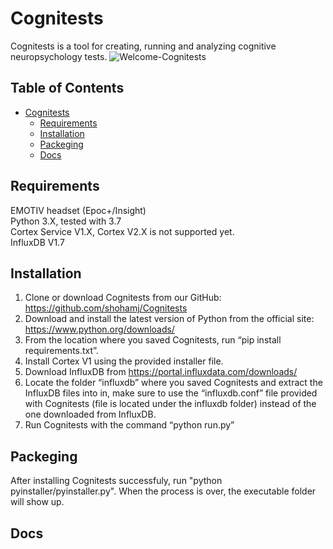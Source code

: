 # Cognitests
Cognitests is a tool for creating, running and analyzing cognitive neuropsychology tests.
![Welcome-Cognitests](https://user-images.githubusercontent.com/24806155/57361118-696ec680-7184-11e9-85ac-7c56d06defab.png)

## Table of Contents  
- [Cognitests](#cognitests)
  * [Requirements](#Requirements)
  * [Installation](#Installation)
  * [Packeging](#Packeging)
  * [Docs](#docs)
  
## Requirements
  EMOTIV headset (Epoc+/Insight)<br />
  Python 3.X, tested with 3.7<br />
  Cortex Service V1.X, Cortex V2.X is not supported yet. <br />
  InfluxDB V1.7<br />
  
## Installation
1.	Clone or download Cognitests from our GitHub: https://github.com/shohamj/Cognitests
2.	Download and install the latest version of Python from the official site: https://www.python.org/downloads/
3.	From the location where you saved Cognitests, run “pip install requirements.txt”.
4.	Install Cortex V1 using the provided installer file.
5.	Download InfluxDB from https://portal.influxdata.com/downloads/
6.	Locate the folder “influxdb” where you saved Cognitests and extract the InfluxDB files into in, make sure to use the “influxdb.conf” file provided with Cognitests (file is located under the influxdb folder) instead of the one downloaded from InfluxDB.
7.	Run Cognitests with the command “python run.py”

## Packeging
After installing Cognitests successfuly, run "python pyinstaller/pyinstaller.py".
When the process is over, the executable folder will show up.

## Docs

